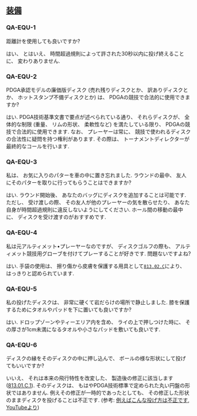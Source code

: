 ## [装備](813)

### QA-EQU-1
距離計を使用しても良いですか?

はい、
とはいえ、
時間超過規則によって許された30秒以内に投げ終えることに、
変わりありません.

### QA-EQU-2
PDGA承認モデルの廉価版ディスク
(売れ残りディスクとか、
訳ありディスクとか、
ホットスタンプ不備ディスクとか)
は、
PDGAの競技で合法的に使用できますか?

はい.
PDGA技術基準文書で要点が述べられている通り、
それらディスクが、
全体的な制限
(重量、
リムの形状、
柔軟性など)
を満たしている限り、
PDGAの競技で合法的に使用できます.
なお、
プレーヤーは常に、
競技で使われるディスクの合法性に疑問を持つ権利があります.
その際は、
トーナメントディレクターが最終的なコールを行います.

### QA-EQU-3
私は、
お気に入りのパターを車の中に置き忘れました.
ラウンドの最中、
友人にそのパターを取りに行ってもらうことはできますか?

はい.
ラウンド開始後、
あなたのバッグにディスクを追加することは可能です.
ただし、
受け渡しの際、
その友人が他のプレーヤーの気を散らせたり、
あなた自身が時間超過規則に違反しないようにしてください.
ホール間の移動の最中に、
ディスクを受け渡すのがおすすめです.

### QA-EQU-4
私は元アルティメット•プレーヤーなのですが、
ディスクゴルフの際も、
アルティメット競技用グローブを付けてプレーすることが好きです.
問題ないですよね?

はい.
手袋の使用は、
擦り傷から皮膚を保護する用具として[`813.02.C`](81302)により、
はっきりと認められています.

### QA-EQU-5
私の投げたディスクは、
非常に硬くて岩だらけの場所で静止しました.
膝を保護するためにタオルやパッドを下に置いても良いですか?

はい.
ドロップゾーンやティーエリア内を含め、
ライの上で押しつけた時に、
その厚さが1cm未満になるタオルや小さなパッドを敷いても良いです.

### QA-EQU-6
ディスクの縁をそのディスクの中に押し込んで、
ボールの様な形状にして投げてもいいですか?

いいえ、
それは本来の飛行特性を改変した、
製造後の修正に該当します([813.01.C.1](81301)).
そのディスクは、
もはやPDGA技術標準で定められた丸い円盤の形状ではありません.
例えその修正が一時的であったとしても、
その修正した形状のままディスクを投げることは不正です.
(参考: [例えばこんな投げ方は不正です, YouTubeより](https://youtu.be/dJJMnb-E7P0))
